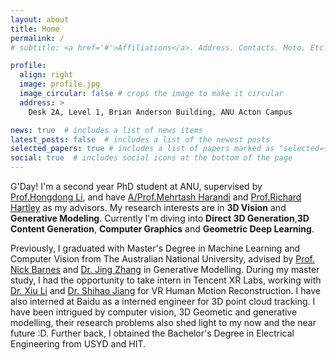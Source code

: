 ```yaml
---
layout: about
title: Home
permalink: /
# subtitle: <a href='#'>Affiliations</a>. Address. Contacts. Moto. Etc.

profile:
  align: right
  image: profile.jpg
  image_circular: false # crops the image to make it circular
  address: >
    Desk 2A, Level 1, Brian Anderson Building, ANU Acton Campus

news: true  # includes a list of news items
latest_posts: false  # includes a list of the newest posts
selected_papers: true # includes a list of papers marked as "selected={true}"
social: true  # includes social icons at the bottom of the page
---
```


G'Day! I'm a second year PhD student at ANU, supervised by [Prof.Hongdong Li](https://users.cecs.anu.edu.au/~hongdong/), and have [A/Prof.Mehrtash Harandi](https://sites.google.com/site/mehrtashharandi/) and [Prof.Richard Hartley](https://scholar.google.com.au/citations?user=cHia5p0AAAAJ&hl=en) as my advisors. My research interests are in **3D Vision** and **Generative Modeling**. 
 Currently I'm diving into **Direct 3D Generation**,**3D Content Generation**, **Computer Graphics** and **Geometric Deep Learning**.

Previously, I graduated with Master's Degree in Machine Learning and Computer Vision from The Australian National University, advised by [Prof. Nick Barnes](http://users.cecs.anu.edu.au/~nmb/) and [Dr. Jing Zhang](https://jingzhang617.github.io/) in Generative Modelling. During my master study, I had the opportunity to take intern in Tencent XR Labs, working with [Dr. Xiu Li](https://lixiulive.com/) and [Dr. Shihao Jiang](https://zacjiang.github.io/) for VR Human Motion Reconstruction. I have also interned at Baidu as a interned engineer for 3D point cloud tracking. I have been intrigued by computer vision, 3D Geometic and generative modelling, their research problems also shed light to my now and the near future :D. Further back, I obtained the Bachelor's Degree in Electrical Engineering from USYD and HIT.




